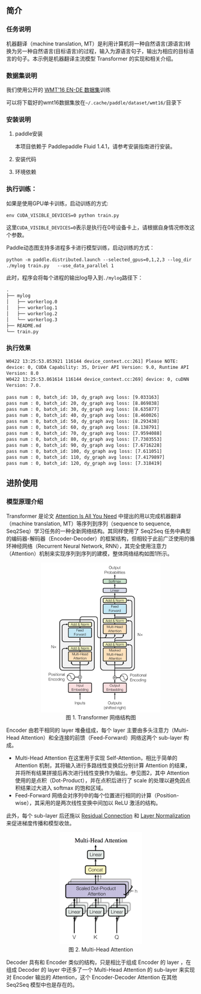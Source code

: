 ## 简介

### 任务说明

机器翻译（machine translation, MT）是利用计算机将一种自然语言(源语言)转换为另一种自然语言(目标语言)的过程，输入为源语言句子，输出为相应的目标语言的句子。本示例是机器翻译主流模型 Transformer 的实现和相关介绍。

### 数据集说明

我们使用公开的 [WMT'16 EN-DE 数据集](http://www.statmt.org/wmt16/translation-task.html)训练


可以将下载好的wmt16数据集放在`~/.cache/paddle/dataset/wmt16/`目录下

### 安装说明

1. paddle安装

   本项目依赖于 Paddlepaddle Fluid 1.4.1，请参考安装指南进行安装。

2. 安装代码
3. 环境依赖

### 执行训练：
如果是使用GPU单卡训练，启动训练的方式:
```
env CUDA_VISIBLE_DEVICES=0 python train.py
```

这里`CUDA_VISIBLE_DEVICES=0`表示是执行在0号设备卡上，请根据自身情况修改这个参数。

Paddle动态图支持多进程多卡进行模型训练，启动训练的方式：
```
python -m paddle.distributed.launch --selected_gpus=0,1,2,3 --log_dir ./mylog train.py   --use_data_parallel 1
```
此时，程序会将每个进程的输出log导入到`./mylog`路径下：
```
.
├── mylog
│   ├── workerlog.0
│   ├── workerlog.1
│   ├── workerlog.2
│   └── workerlog.3
├── README.md
└── train.py
```

### 执行效果

    W0422 13:25:53.853921 116144 device_context.cc:261] Please NOTE: device: 0, CUDA Capability: 35, Driver API Version: 9.0, Runtime API Version: 8.0
    W0422 13:25:53.861614 116144 device_context.cc:269] device: 0, cuDNN Version: 7.0.

    pass num : 0, batch_id: 10, dy_graph avg loss: [9.033163]
    pass num : 0, batch_id: 20, dy_graph avg loss: [8.869838]
    pass num : 0, batch_id: 30, dy_graph avg loss: [8.635877]
    pass num : 0, batch_id: 40, dy_graph avg loss: [8.460026]
    pass num : 0, batch_id: 50, dy_graph avg loss: [8.293438]
    pass num : 0, batch_id: 60, dy_graph avg loss: [8.138791]
    pass num : 0, batch_id: 70, dy_graph avg loss: [7.9594088]
    pass num : 0, batch_id: 80, dy_graph avg loss: [7.7303553]
    pass num : 0, batch_id: 90, dy_graph avg loss: [7.6716228]
    pass num : 0, batch_id: 100, dy_graph avg loss: [7.611051]
    pass num : 0, batch_id: 110, dy_graph avg loss: [7.4179897]
    pass num : 0, batch_id: 120, dy_graph avg loss: [7.318419]

## 进阶使用

### 模型原理介绍

Transformer 是论文 [Attention Is All You Need](https://arxiv.org/abs/1706.03762) 中提出的用以完成机器翻译（machine translation, MT）等序列到序列（sequence to sequence, Seq2Seq）学习任务的一种全新网络结构。其同样使用了 Seq2Seq 任务中典型的编码器-解码器（Encoder-Decoder）的框架结构，但相较于此前广泛使用的循环神经网络（Recurrent Neural Network, RNN），其完全使用注意力（Attention）机制来实现序列到序列的建模，整体网络结构如图1所示。

<p align="center">
<img src="../../PaddleNLP/neural_machine_translation/transformer/images/transformer_network.png" height=400 hspace='10'/> <br />
图 1. Transformer 网络结构图
</p>

Encoder 由若干相同的 layer 堆叠组成，每个 layer 主要由多头注意力（Multi-Head Attention）和全连接的前馈（Feed-Forward）网络这两个 sub-layer 构成。
- Multi-Head Attention 在这里用于实现 Self-Attention，相比于简单的 Attention 机制，其将输入进行多路线性变换后分别计算 Attention 的结果，并将所有结果拼接后再次进行线性变换作为输出。参见图2，其中 Attention 使用的是点积（Dot-Product），并在点积后进行了 scale 的处理以避免因点积结果过大进入 softmax 的饱和区域。
- Feed-Forward 网络会对序列中的每个位置进行相同的计算（Position-wise），其采用的是两次线性变换中间加以 ReLU 激活的结构。

此外，每个 sub-layer 后还施以 [Residual Connection](http://openaccess.thecvf.com/content_cvpr_2016/papers/He_Deep_Residual_Learning_CVPR_2016_paper.pdf) 和 [Layer Normalization](https://arxiv.org/pdf/1607.06450.pdf) 来促进梯度传播和模型收敛。

<p align="center">
<img src="../../PaddleNLP/neural_machine_translation/transformer/images/multi_head_attention.png" height=300 hspace='10'/> <br />
图 2. Multi-Head Attention
</p>

Decoder 具有和 Encoder 类似的结构，只是相比于组成 Encoder 的 layer ，在组成 Decoder 的 layer 中还多了一个 Multi-Head Attention 的 sub-layer 来实现对 Encoder 输出的 Attention，这个 Encoder-Decoder Attention 在其他 Seq2Seq 模型中也是存在的。
